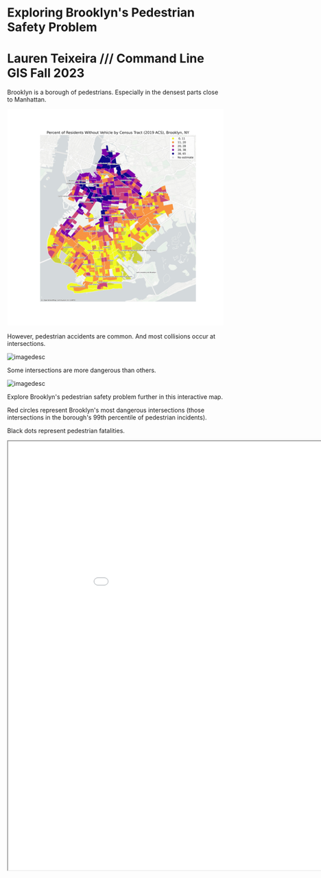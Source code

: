 # Exploring Brooklyn's Pedestrian Safety Problem
# Lauren Teixeira /// Command Line GIS Fall 2023

Brooklyn is a borough of pedestrians. Especially in the densest parts close to Manhattan.

![image desc](BK_RESIDENTSy.jpeg)

However, pedestrian accidents are common. And most collisions occur at intersections. 

![imagedesc](collisions_intersections.png)

Some intersections are more dangerous than others.

![imagedesc](just_intersections.png)

Explore Brooklyn's pedestrian safety problem further in this interactive map.

Red circles represent Brooklyn's most dangerous intersections (those intersections in the borough's 99th percentile of pedestrian incidents).

Black dots represent pedestrian fatalities.

<iframe src="bk_accidents.html" width = "1000" height = "1000"></iframe>


